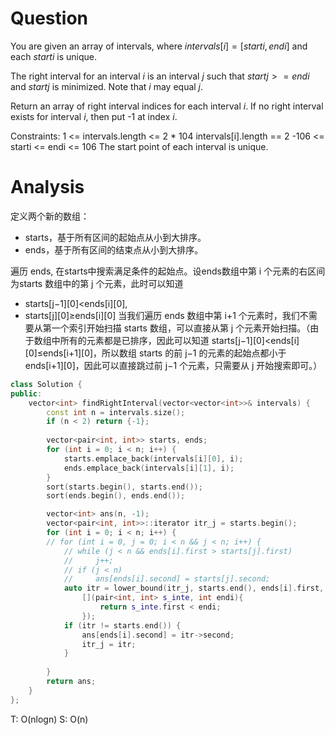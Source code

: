 # Question
You are given an array of intervals, where $intervals[i] = [starti, endi]$ and each $starti$ is unique.

The right interval for an interval $i$ is an interval $j$ such that $startj >= endi$ and $startj$ is minimized. Note that $i$ may equal $j$.

Return an array of right interval indices for each interval $i$. If no right interval exists for interval $i$, then put -1 at index $i$.

Constraints:
1 <= intervals.length <= 2 * 104
intervals[i].length == 2
-106 <= starti <= endi <= 106
The start point of each interval is unique.

# Analysis
定义两个新的数组：
- starts，基于所有区间的起始点从小到大排序。
- ends，基于所有区间的结束点从小到大排序。
 
遍历 ends, 在starts中搜索满足条件的起始点。设ends数组中第 i 个元素的右区间为starts 数组中的第 j 个元素，此时可以知道 
- starts[j−1][0]<ends[i][0],
- starts[j][0]≥ends[i][0]
当我们遍历 ends 数组中第 i+1 个元素时，我们不需要从第一个索引开始扫描 starts 数组，可以直接从第 j 个元素开始扫描。（由于数组中所有的元素都是已排序，因此可以知道 starts[j−1][0]<ends[i][0]≤ends[i+1][0]，所以数组 starts 的前 j−1 的元素的起始点都小于 ends[i+1][0]，因此可以直接跳过前 j−1 个元素，只需要从 j 开始搜索即可。）

```cpp
class Solution {
public:
    vector<int> findRightInterval(vector<vector<int>>& intervals) {
        const int n = intervals.size();
        if (n < 2) return {-1};
        
        vector<pair<int, int>> starts, ends;
        for (int i = 0; i < n; i++) {
            starts.emplace_back(intervals[i][0], i);
            ends.emplace_back(intervals[i][1], i);
        }
        sort(starts.begin(), starts.end());
        sort(ends.begin(), ends.end());

        vector<int> ans(n, -1);
        vector<pair<int, int>>::iterator itr_j = starts.begin();
        for (int i = 0; i < n; i++) {
        // for (int i = 0, j = 0; i < n && j < n; i++) {
            // while (j < n && ends[i].first > starts[j].first)
            //     j++;
            // if (j < n)
            //     ans[ends[i].second] = starts[j].second;
            auto itr = lower_bound(itr_j, starts.end(), ends[i].first, 
                [](pair<int, int> s_inte, int endi){
                    return s_inte.first < endi;
                });
            if (itr != starts.end()) {
                ans[ends[i].second] = itr->second;
                itr_j = itr;
            }
            
        }
        return ans;
    }
};
```

T: O(nlogn)
S: O(n)
